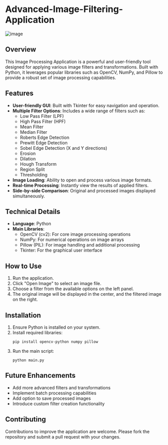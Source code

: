 # Advanced-Image-Filtering-Application
![image](https://github.com/user-attachments/assets/80353a5d-d8c3-43cc-aa9b-128223953a8f)



## Overview
This Image Processing Application is a powerful and user-friendly tool designed for applying various image filters and transformations. Built with Python, it leverages popular libraries such as OpenCV, NumPy, and Pillow to provide a robust set of image processing capabilities.

## Features
- **User-friendly GUI**: Built with Tkinter for easy navigation and operation.
- **Multiple Filter Options**: Includes a wide range of filters such as:
  - Low Pass Filter (LPF)
  - High Pass Filter (HPF)
  - Mean Filter
  - Median Filter
  - Roberts Edge Detection
  - Prewitt Edge Detection
  - Sobel Edge Detection (X and Y directions)
  - Erosion
  - Dilation
  - Hough Transform
  - Region Split
  - Thresholding
- **Image Loading**: Ability to open and process various image formats.
- **Real-time Processing**: Instantly view the results of applied filters.
- **Side-by-side Comparison**: Original and processed images displayed simultaneously.

## Technical Details
- **Language**: Python
- **Main Libraries**:
  - OpenCV (cv2): For core image processing operations
  - NumPy: For numerical operations on image arrays
  - Pillow (PIL): For image handling and additional processing
  - Tkinter: For the graphical user interface

## How to Use
1. Run the application.
2. Click "Open Image" to select an image file.
3. Choose a filter from the available options on the left panel.
4. The original image will be displayed in the center, and the filtered image on the right.

## Installation
1. Ensure Python is installed on your system.
2. Install required libraries:
   ```
   pip install opencv-python numpy pillow
   ```
3. Run the main script:
   ```
   python main.py
   ```

## Future Enhancements
- Add more advanced filters and transformations
- Implement batch processing capabilities
- Add option to save processed images
- Introduce custom filter creation functionality

## Contributing
Contributions to improve the application are welcome. Please fork the repository and submit a pull request with your changes.
